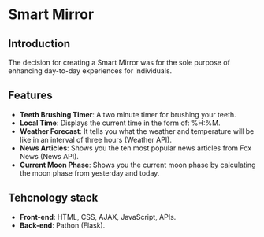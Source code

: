 # Smart Mirror

## Introduction

The decision for creating a Smart Mirror was for the sole purpose of enhancing day-to-day experiences for individuals.

## Features

- **Teeth Brushing Timer**: A two minute timer for brushing your teeth.
- **Local Time**: Displays the current time in the form of: %H:%M.
- **Weather Forecast**: It tells you what the weather and temperature will be like in an interval of three hours (Weather API).
- **News Articles**: Shows you the ten most popular news articles from Fox News (News API).
- **Current Moon Phase**: Shows you the current moon phase by calculating the moon phase from yesterday and today.

## Tehcnology stack

- **Front-end**: HTML, CSS, AJAX, JavaScript, APIs.
- **Back-end**: Pathon (Flask).
